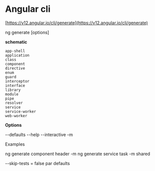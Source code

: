 # Angular cli

[https://v12.angular.io/cli/generate](https://v12.angular.io/cli/generate)

ng generate <schematic> [options]

**schematic**

    app-shell
    application
    class
    component
    directive
    enum
    guard
    interceptor
    interface
    library
    module
    pipe
    resolver
    service
    service-worker
    web-worker

**Options**

--defaults --help --interactive -m

Examples

ng generate component header -m ng generate service task -m shared

--skip-tests = false par defaults
